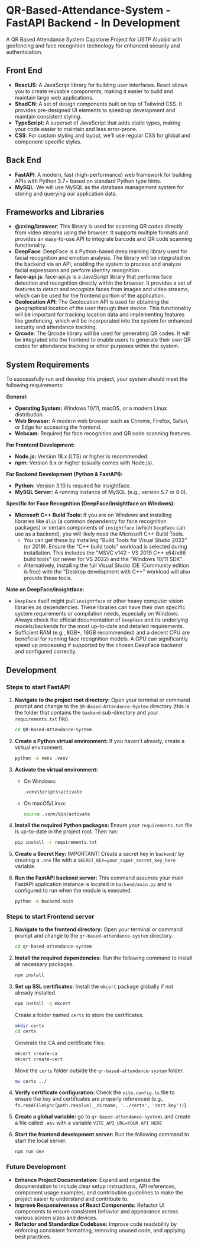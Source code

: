 # QR-Based-Attendance-System - FastAPI Backend - In Development

A QR Based Attendance System Capstone Project for USTP Alubijid with geofencing and face recognition technology for enhanced security and authentication.

## Front End

- **ReactJS**: A JavaScript library for building user interfaces. React allows you to create reusable components, making it easier to build and maintain large web applications.
- **ShadCN**: A set of design components built on top of Tailwind CSS. It provides pre-designed UI elements to speed up development and maintain consistent styling.
- **TypeScript**: A superset of JavaScript that adds static types, making your code easier to maintain and less error-prone.
- **CSS**: For custom styling and layout, we'll use regular CSS for global and component-specific styles.

## Back End

- **FastAPI**: A modern, fast (high-performance) web framework for building APIs with Python 3.7+ based on standard Python type hints.
- **MySQL**: We will use MySQL as the database management system for storing and querying our application data.

## Frameworks and Libraries

- **@zxing/browser**: This library is used for scanning QR codes directly from video streams using the browser. It supports multiple formats and provides an easy-to-use API to integrate barcode and QR code scanning functionality.
- **DeepFace**: DeepFace is a Python-based deep learning library used for facial recognition and emotion analysis. The library will be integrated on the backend via an API, enabling the system to process and analyze facial expressions and perform identity recognition.
- **face-api.js**: face-api.js is a JavaScript library that performs face detection and recognition directly within the browser. It provides a set of features to detect and recognize faces from images and video streams, which can be used for the frontend portion of the application.
- **Geolocation API**: The Geolocation API is used for obtaining the geographical location of the user through their device. This functionality will be important for tracking location data and implementing features like geofencing, which will be incorporated into the system for enhanced security and attendance tracking.
- **Qrcode**: The Qrcode library will be used for generating QR codes. It will be integrated into the frontend to enable users to generate their own QR codes for attendance tracking or other purposes within the system.

## System Requirements

To successfully run and develop this project, your system should meet the following requirements:

**General:**

- **Operating System:** Windows 10/11, macOS, or a modern Linux distribution.
- **Web Browser:** A modern web browser such as Chrome, Firefox, Safari, or Edge for accessing the frontend.
- **Webcam:** Required for face recognition and QR code scanning features.

**For Frontend Development:**

- **Node.js:** Version 18.x (LTS) or higher is recommended.
- **npm:** Version 8.x or higher (usually comes with Node.js).

**For Backend Development (Python & FastAPI):**

- **Python:** Version 3.10 is required for insightface.
- **MySQL Server:** A running instance of MySQL (e.g., version 5.7 or 8.0).

**Specific for Face Recognition (DeepFace/insightface on Windows):**

- **Microsoft C++ Build Tools:** If you are on Windows and installing libraries like `dlib` (a common dependency for face recognition packages) or certain components of `insightface` (which `DeepFace` can use as a backend), you will likely need the Microsoft C++ Build Tools.
  - You can get these by installing "Build Tools for Visual Studio 2022" (or 2019). Ensure the "C++ build tools" workload is selected during installation. This includes the "MSVC v142 - VS 2019 C++ x64/x86 build tools" (or newer for VS 2022) and the "Windows 10/11 SDK".
  - Alternatively, installing the full Visual Studio IDE (Community edition is free) with the "Desktop development with C++" workload will also provide these tools.

**Note on DeepFace/insightface:**

- `DeepFace` itself might pull `insightface` or other heavy computer vision libraries as dependencies. These libraries can have their own specific system requirements or compilation needs, especially on Windows. Always check the official documentation of `DeepFace` and its underlying models/backends for the most up-to-date and detailed requirements.
- Sufficient RAM (e.g., 8GB+, 16GB recommended) and a decent CPU are beneficial for running face recognition models. A GPU can significantly speed up processing if supported by the chosen DeepFace backend and configured correctly.

## Development

### Steps to start FastAPI

1. **Navigate to the project root directory:**
   Open your terminal or command prompt and change to the `QR-Based-Attendance-System` directory (this is the folder that contains the `backend` sub-directory and your `requirements.txt` file).

   ```bash
   cd QR-Based-Attendance-System
   ```

2. **Create a Python virtual environment:**
   If you haven't already, create a virtual environment.

   ```bash
   python -m venv .venv
   ```

3. **Activate the virtual environment:**

   - On Windows:
     ```cmd
     .venv\Scripts\activate
     ```
   - On macOS/Linux:
     ```bash
     source .venv/bin/activate
     ```

4. **Install the required Python packages:**
   Ensure your `requirements.txt` file is up-to-date in the project root. Then run:

   ```bash
   pip install -r requirements.txt
   ```

5. **Create a Secret Key:**
   IMPORTANT! Create a secret key in `backend/` by creating a `.env` file with a `SECRET_KEY=your_super_secret_key_here` variable.

6. **Run the FastAPI backend server:**
   This command assumes your main FastAPI application instance is located in `backend/main.py` and is configured to run when the module is executed.

   ```bash
   python -m backend.main
   ```

### Steps to start Frontend server

1. **Navigate to the frontend directory:**
   Open your terminal or command prompt and change to the `qr-based-attendance-system` directory.

   ```bash
   cd qr-based-attendance-system
   ```

2. **Install the required dependencies:**
   Run the following command to install all necessary packages.

   ```bash
   npm install
   ```

3. **Set up SSL certificates:**
   Install the `mkcert` package globally if not already installed.

   ```bash
   npm install -g mkcert
   ```

   Create a folder named `certs` to store the certificates.

   ```bash
   mkdir certs
   cd certs
   ```

   Generate the CA and certificate files.

   ```bash
   mkcert create-ca
   mkcert create-cert
   ```

   Move the `certs` folder outside the `qr-based-attendance-system` folder.

   ```bash
   mv certs ../
   ```

4. **Verify certificate configuration:**
   Check the `vite.config.ts` file to ensure the key and certificates are properly referenced (e.g., `fs.readFileSync(path.resolve(__dirname, '../certs', 'cert.key'))`).

5. **Create a global variable:**
   go to `qr-based-attendance-system\` and create a file called `.env` with a variable `VITE_API_URL=YOUR API HERE`

6. **Start the frontend development server:**
   Run the following command to start the local server.

   ```bash
   npm run dev
   ```

### Future Development

- **Enhance Project Documentation:** Expand and organize the documentation to include clear setup instructions, API references, component usage examples, and contribution guidelines to make the project easier to understand and contribute to.
- **Improve Responsiveness of React Components:** Refactor UI components to ensure consistent behavior and appearance across various screen sizes and devices.
- **Refactor and Standardize Codebase:** Improve code readability by enforcing consistent formatting, removing unused code, and applying best practices.
